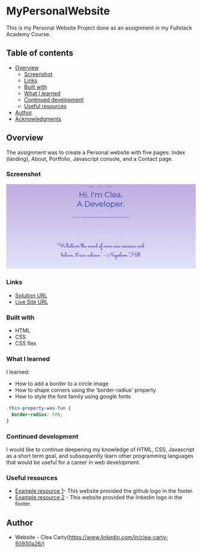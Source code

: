 # MyPersonalWebsite

This is my Personal Website Project done as an assignment in my Fullstack Academy Course.

## Table of contents

- [Overview](#overview)
  - [Screenshot](#screenshot)
  - [Links](#links)
  - [Built with](#built-with)
  - [What I learned](#what-i-learned)
  - [Continued development](#continued-development)
  - [Useful resources](#useful-resources)
- [Author](#author)
- [Acknowledgments](#acknowledgments)

## Overview

The assignment was to create a Personal website with five pages: Index (landing), About, Portfolio, Javascript console, and a Contact page.

### Screenshot

![](images/homepage.png)

### Links

- [Solution URL](https://github.com/Clea-Carty-Personal-Website/Clea-Carty-Personal-Website.git)
- [Live Site URL](https://clea-carty-personal-website.github.io/Clea-Carty-Personal-Website/)

### Built with

- HTML
- CSS
- CSS flex

### What I learned

I learned:

- How to add a border to a circle image
- How to shape corners using the 'border-radius' property
- How to style the font family using google fonts

```css
.this-property-was-fun {
  border-radius: 50%;
}
```

### Continued development

I would like to continue deepening my knowledge of HTML, CSS, Javascript as a short term goal, and subsequently learn other programming languages that would be useful for a career in web development.

### Useful resources

- [Example resource 1](https://www.flaticon.com/free-icon/github-logo_25231)- This website provided the github logo in the footer.
- [Example resource 2](https://www.flaticon.com/free-icon/linkedin_174857) - This website provided the linkedin logo in the footer.

## Author

- Website - Clea Carty(https://www.linkedin.com/in/clea-carty-50930a26/)

